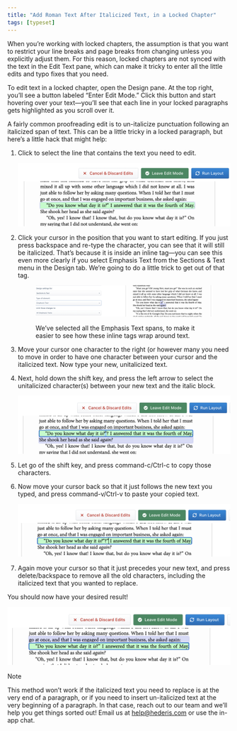 ```yaml
---
title: "Add Roman Text After Italicized Text, in a Locked Chapter"
tags: [typeset]
---
```

 
<html><body><section data-type="chapter" class="hsecchapter" data-hederis-type="hsecchapter" id="unitalicize-text" data-pi-attrs="id: unitalicize-text; data-tags: typeset;" role="doc-chapter" data-tags="typeset" data-author-name=" " data-book-title=" " title="Add Roman Text After Italicized Text, in a Locked Chapter"><p class="hblkp" data-hederis-type="hblkp" id="pZGKIqwTR">When you&#8217;re working with locked chapters, the assumption is that you want to restrict your line breaks and page breaks from changing unless you explicitly adjust them. For this reason, locked chapters are not synced with the text in the Edit Text pane, which can make it tricky to enter all the little edits and typo fixes that you need.</p><p class="hblkp" data-hederis-type="hblkp" id="pKrcZZdyw">To edit text in a locked chapter, open the Design pane. At the top right, you&#8217;ll see a button labeled &#8220;Enter Edit Mode.&#8221; Click this button and start hovering over your text&#8212;you&#8217;ll see that each line in your locked paragraphs gets highlighted as you scroll over it.</p><p class="hblkp" data-hederis-type="hblkp" id="p1t2uEzie">A fairly common proofreading edit is to un-italicize punctuation following an italicized span of text. This can be a little tricky in a locked paragraph, but here&#8217;s a little hack that might help:</p><ol class="hwprnumlist" data-hederis-type="hwprnumlist" id="pPPZhkDFC"><li class="hblkoli" data-hederis-type="hblkoli" id="liqNqgEsAf"><p class="hblkoli" data-hederis-type="hblklip" id="pTFiPoove">Click to select the line that contains the text you need to edit.</p><img data-hederis-type="hblkimg" class="hblkimg" id="pYAJrxtcP" src="/images/edit_ital_1.png" data-img-src="/images/edit_ital_1.png"/></li><li class="hblkoli" data-hederis-type="hblkoli" id="li8wpanHXn"><p class="hblkoli" data-hederis-type="hblklip" id="pDO8Dw65v">Click your cursor in the position that you want to start editing. If you just press backspace and re-type the character, you can see that it will still be italicized. That&#8217;s because it is inside an inline tag&#8212;you can see this even more clearly if you select Emphasis Text from the Sections &amp; Text menu in the Design tab. We&#8217;re going to do a little trick to get out of that tag.</p><figure class="hwprfig" data-hederis-type="hwprfig" id="px3OTxtwG"><img data-hederis-type="hblkimg" class="hblkimg" id="pvjF5kKKk" src="/images/edit_ital_all_emphasis.png" data-img-src="/images/edit_ital_all_emphasis.png"/><p class="hblkcaption" data-hederis-type="hblkcaption" id="pjySvGXPK">We&#8217;ve selected all the Emphasis Text spans, to make it easier to see how these inline tags wrap around text.</p></figure></li><li class="hblkoli" data-hederis-type="hblkoli" id="li06m0oKs1"><p class="hblkoli" data-hederis-type="hblklip" id="pm8xgdHvt">Move your cursor one character to the right (or however many you need to move in order to have one character between your cursor and the italicized text. Now type your new, unitalicized text.</p></li><li class="hblkoli" data-hederis-type="hblkoli" id="liKbrcjIx5"><p class="hblkoli" data-hederis-type="hblklip" id="pcTKp4Qx9">Next, hold down the shift key, and press the left arrow to select the unitalicized character(s) between your new text and the italic block. </p><img data-hederis-type="hblkimg" class="hblkimg" id="pAtNc1elQ" src="/images/edit_ital_2.png" data-img-src="/images/edit_ital_2.png"/></li><li class="hblkoli" data-hederis-type="hblkoli" id="liynfZ3Ncz"><p class="hblkoli" data-hederis-type="hblklip" id="p4BJUODbc">Let go of the shift key, and press command-c/Ctrl-c to copy those characters.</p></li><li class="hblkoli" data-hederis-type="hblkoli" id="li1mR8CFq1"><p class="hblkoli" data-hederis-type="hblklip" id="pLylsJSA4">Now move your cursor back so that it just follows the new text you typed, and press command-v/Ctrl-v to paste your copied text.</p><img data-hederis-type="hblkimg" class="hblkimg" id="pmd3FEMcr" src="/images/edit_ital_3.png" data-img-src="/images/edit_ital_3.png"/></li><li class="hblkoli" data-hederis-type="hblkoli" id="liSkzZ0APz"><p class="hblkoli" data-hederis-type="hblklip" id="pUKxnirY3">Again move your cursor so that it just precedes your new text, and press delete/backspace to remove all the old characters, including the italicized text that you wanted to replace.</p></li></ol><p class="hblkp" data-hederis-type="hblkp" id="pYuXg48Yc">You should now have your desired result!</p><img data-hederis-type="hblkimg" class="hblkimg" id="pr1DeJX5p" src="/images/edit_ital_4.png" data-img-src="/images/edit_ital_4.png"/><div class="hwprbox box" data-hederis-type="hwprbox" id="pGaRK81rj" data-type="sidebar"><p class="hblktype" data-hederis-type="hblktype" id="ppNk9qJw7">Note</p><p class="hblkp" data-hederis-type="hblkp" id="phPDThXQ1">This method won&#8217;t work if the italicized text you need to replace is at the very end of a paragraph, or if you need to insert un-italicized text at the very beginning of a paragraph. In that case, reach out to our team and we&#8217;ll help you get things sorted out! Email us at <a href="mailto:help@hederis.com" class="hspana" data-hederis-type="hspana" id="pIzYiIBC5">help@hederis.com</a> or use the in-app chat.</p></div></section></body></html>
